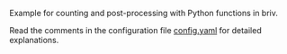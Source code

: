 Example for counting and post-processing with Python functions in briv.

Read the comments in the configuration file [config.yaml](config.yaml) for
detailed explanations.
